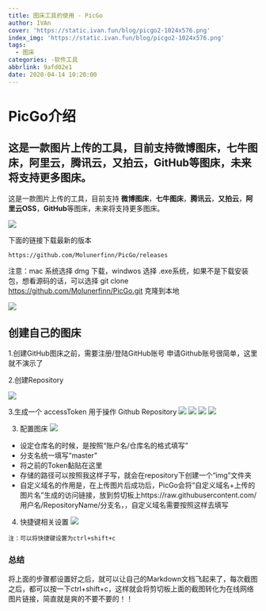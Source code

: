 ```yaml
---
title: 图床工具的使用 - PicGo
author: IVAn
cover: 'https://static.ivan.fun/blog/picgo2-1024x576.png'
index_img: 'https://static.ivan.fun/blog/picgo2-1024x576.png'
tags:
  - 图床
categories: -软件工具
abbrlink: 9afd02e1
date: 2020-04-14 10:20:00
---
```

# PicGo介绍
## 这是一款图片上传的工具，目前支持微博图床，七牛图床，阿里云，腾讯云，又拍云，GitHub等图床，未来将支持更多图床。

这是一款图片上传的工具，目前支持 **微博图床**，**七牛图床**，**腾讯云**，**又拍云**，**阿里云OSS**，**GitHub**等图床，未来将支持更多图床。

![](https://static.ivan.fun/blog/3146329-a818a6851f18d336.webp)

下面的链接下载最新的版本
```
https://github.com/Molunerfinn/PicGo/releases
```
注意：mac 系统选择 dmg 下载，windwos 选择 .exe系统，如果不是下载安装包，想看源码的话，可以选择 git clone https://github.com/Molunerfinn/PicGo.git 克隆到本地

![](https://static.ivan.fun/blog/15194389-3e994af556f91ac4.webp)

## 创建自己的图床

1.创建GitHub图床之前，需要注册/登陆GitHub账号 申请Github账号很简单，这里就不演示了

2.创建Repository

![](https://static.ivan.fun/blog/1586830250.jpg)

3.生成一个 accessToken 用于操作 Github Repository
![](https://static.ivan.fun/blog/findSetting.jpg)
![](https://static.ivan.fun/blog/generatorToken.jpg)
![](https://static.ivan.fun/blog/findSetting.jpg)
![](https://static.ivan.fun/blog/3146329-2cddeffa8fe35933.webp)

3. 配置图床
![](https://static.ivan.fun/blog/picgoSet.jpg)

- 设定仓库名的时候，是按照“账户名/仓库名的格式填写”
- 分支名统一填写“master”
- 将之前的Token黏贴在这里
- 存储的路径可以按照我这样子写，就会在repository下创建一个“img”文件夹
- 自定义域名的作用是，在上传图片后成功后，PicGo会将“自定义域名+上传的 图片名”生成的访问链接，放到剪切板上https://raw.githubusercontent.com/用户名/RepositoryName/分支名，，自定义域名需要按照这样去填写

4. 快捷键相关设置
![](https://static.ivan.fun/blog/codeShort.jpg)

```
注：可以将快捷键设置为ctrl+shift+c
```

### 总结 
将上面的步骤都设置好之后，就可以让自己的Markdown文档飞起来了，每次截图之后，都可以按一下ctrl+shift+c，这样就会将剪切板上面的截图转化为在线网络图片链接，简直就是爽的不要不要的！！